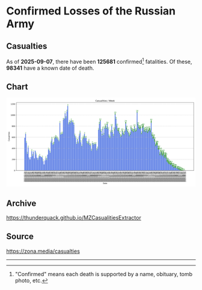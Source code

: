 
# Confirmed Losses of the Russian Army

## Casualties

As of **2025-09-07**, there have been **125681** confirmed[^1] fatalities.
Of these, **98341** have a known date of death.

## Chart

![7-Day Intervals Bar Chart](./docs/7days.svg)

## Archive

https://thunderquack.github.io/MZCasualitiesExtractor

## Source

https://zona.media/casualties

---

[^1]: "Confirmed" means each death is supported by a name, obituary, tomb photo, etc.
